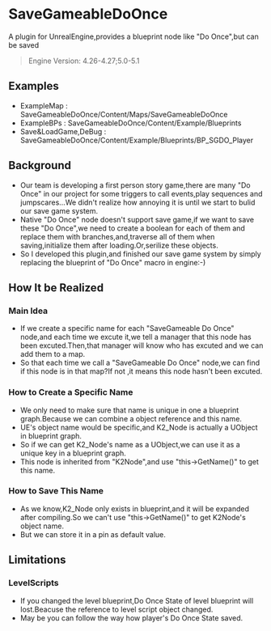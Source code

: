 # SaveGameableDoOnce
A plugin for UnrealEngine,provides a blueprint node like "Do Once",but can be saved
>Engine Version: 4.26-4.27;5.0-5.1
## Examples
- ExampleMap : SaveGameableDoOnce/Content/Maps/SaveGameableDoOnce
- ExampleBPs : SaveGameableDoOnce/Content/Example/Blueprints
- Save&LoadGame,DeBug : SaveGameableDoOnce/Content/Example/Blueprints/BP_SGDO_Player
## Background
- Our team is developing a first person story game,there are many "Do Once" in our project for some triggers to call events,play sequences and jumpscares...We didn't realize how annoying it is until we start to bulid our save game system.
- Native "Do Once" node doesn't support save game,if we want to save these "Do Once",we need to create a boolean for each of them and replace them with branches,and,traverse all of them when saving,initialize them after loading.Or,serilize these objects.
- So I developed this plugin,and finished our save game system by simply replacing the blueprint of "Do Once" macro in engine:-)
## How It be Realized
### Main Idea
- If we create a specific name for each "SaveGameable Do Once" node,and each time we excute it,we tell a manager that this node has been excuted.Then,that manager will know who has excuted and we can add them to a map.
- So that each time we call a "SaveGameable Do Once" node,we can find if this node is in that map?If not ,it means this node hasn't been excuted.  
### How to Create a Specific Name
- We only need to make sure that name is unique in one a blueprint graph.Because we can combine a object reference and this name.
- UE's object name would be specific,and K2_Node is actually a UObject in blueprint graph.
- So if we can get K2_Node's name as a UObject,we can use it as a unique key in a blueprint graph.
- This node is inherited from "K2Node",and use "this->GetName()" to get this name. 
### How to Save This Name
- As we know,K2_Node only exists in blueprint,and it will be expanded after compiling.So we can't use "this->GetName()" to get K2Node's object name.
- But we can store it in a pin as default value.
## Limitations
### LevelScripts
- If you changed the level blueprint,Do Once State of level blueprint will lost.Beacuse the reference to level script object changed.
- May be you can follow the way how player's Do Once State saved.
